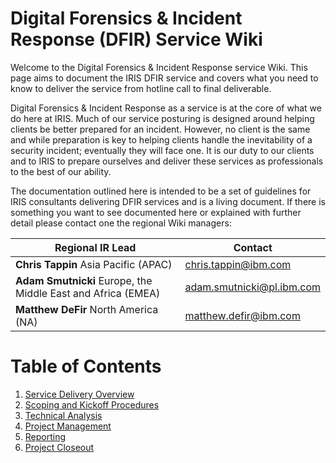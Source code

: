 

# Digital Forensics & Incident Response (DFIR) Service Wiki

Welcome to the Digital Forensics & Incident Response service Wiki. This page aims to document the IRIS DFIR service and covers what you need to know to deliver the service from hotline call to final deliverable. 

Digital Forensics & Incident Response as a service is at the core of what we do here at IRIS. Much of our service posturing is designed around helping clients be better prepared for an incident. However, no client is the same and while preparation is key to helping clients handle the inevitability of a security incident; eventually they will face one. It is our duty to our clients and to IRIS to prepare ourselves and deliver these services as professionals to the best of our ability.

The documentation outlined here is intended to be a set of guidelines for IRIS consultants delivering DFIR services and is a living document. If there is something you want to see documented here or explained with further detail please contact one the regional Wiki managers:

|Regional IR Lead| Contact  |
|--|--|
| **Chris Tappin** Asia Pacific (APAC) | chris.tappin@ibm.com |
| **Adam Smutnicki** Europe, the Middle East and Africa (EMEA) | adam.smutnicki@pl.ibm.com |
| **Matthew DeFir** North America (NA) | matthew.defir@ibm.com |



# Table of Contents

1. [Service Delivery Overview](https://github.ibm.com/IRIS-NA/DFIR-wiki/wiki/DFIR-Service-Overview)
2. [Scoping and Kickoff Procedures]()
3. [Technical Analysis]()
4. [Project Management]()
5. [Reporting]()
6. [Project Closeout]()